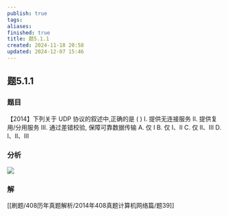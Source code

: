 ```yaml
---
publish: true
tags: 
aliases: 
finished: true
title: 题5.1.1
created: 2024-11-18 20:58
updated: 2024-12-07 15:46
---
```

## 题5.1.1
### 题目
【2014】下列关于 UDP 协议的叙述中,正确的是 ( ) 
I. 提供无连接服务 
II. 提供复用/分用服务
III. 通过差错校验, 保障可靠数据传输
A. 仅 I 
B. 仅 I、II 
C. 仅 II、III 
D. I、II、III
### 分析
![](https://img.hwenyi.live/202411200135347.webp)
### 解
[[刷题/408历年真题解析/2014年408真题计算机网络篇/题39]]
